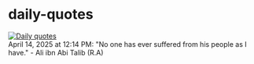 # daily-quotes
[![Daily quotes](https://github.com/ceepu8/daily-quotes/actions/workflows/daily-quote.yml/badge.svg)](https://github.com/ceepu8/daily-quotes/actions/workflows/daily-quote.yml)<br/>
April 14, 2025 at 12:14 PM: "No one has ever suffered from his people as I have." - Ali ibn Abi Talib (R.A)

